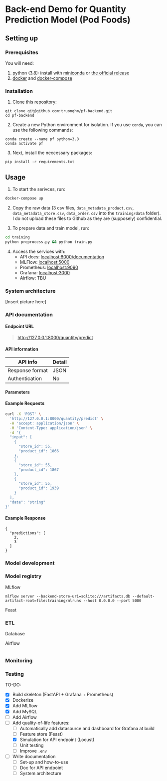 # Back-end Demo for Quantity Prediction Model (Pod Foods)



## Setting up

### Prerequisites

You will need:

1. python (3.8): install with [miniconda](https://docs.conda.io/en/main/miniconda.html) or [the official release](https://www.python.org/downloads/release/python-380/)
2. [docker](https://docs.docker.com/engine/install/) and [docker-compose](https://docs.docker.com/compose/install/)

### Installation

1. Clone this repository:
```
git clone git@github.com:truonghm/pf-backend.git
cd pf-backend
```

2. Create a new Python environment for isolation. If you use `conda`, you can use the following commands:

```
conda create --name pf python=3.8
conda activate pf
```

3. Next, install the neccessary packages:
```
pip install -r requirements.txt
```

## Usage


1. To start the serivces, run:

```bash
docker-compose up
```

2. Copy the raw data (3 csv files, `data_metadata_product.csv`, `data_metadata_store.csv`, `data_order.csv` into the `training/data` folder). I do not upload these files to Github as they are (supposely) confidential.

3. To prepare data and train model, run:

```bash
cd training
python preprocess.py && python train.py
```

4. Access the services with:
    - API docs: [localhost:8000/documentation](localhost:8000/documentation)
    - MLFlow: [localhost:5000](localhost:5000)
    - Prometheus: [localhost:9090](localhost:9090)
    - Grafana: [localhost:3000](localhost:3000)
    - Airflow: TBU

### System architecture

[Insert picture here]

### API documentation

#### Endpoint URL

> http://127.0.0.1:8000/quantity/predict

#### API information

| API info        | Detail |
|-----------------|--------|
| Response format | JSON   |
| Authentication  | No     |

#### Parameters

#### Example Requests

```bash
curl -X 'POST' \
  'http://127.0.0.1:8000/quantity/predict' \
  -H 'accept: application/json' \
  -H 'Content-Type: application/json' \
  -d '{
  "input": [
    {
      "store_id": 55,
      "product_id": 1866
    },
    {
      "store_id": 55,
      "product_id": 1867
    },
    {
      "store_id": 55,
      "product_id": 1939
    }
  ],
  "date": "string"
}'
```

#### Example Response

```
{
  "predictions": [
    2,
    3
  ]
}

```


### Model development

### Model registry

MLflow
```
mlflow server --backend-store-uri=sqlite:///artifacts.db --default-artifact-root=file:training/mlruns --host 0.0.0.0 --port 5000
```

Feast

### ETL

Database


Airflow
```

```

### Monitoring


### Testing


TO-DO:

- [x] Build skeleton (FastAPI + Grafana + Prometheus)  
- [x] Dockerize  
- [x] Add MLflow  
- [x] Add MySQL  
- [ ] Add Airflow  
- [ ] Add quality-of-life features:    
    - [ ] Automatically add datasource and dashboard for Grafana at build  
    - [ ] Feature store (Feast)  
    - [x] Simulation for API endpoint (Locust)  
    - [ ] Unit testing  
    - [ ] Improve `.env`  
- [ ] Write documentation  
    - [ ] Set-up and how-to-use  
	- [ ] Doc for API endpoint  
    - [ ] System architecture  